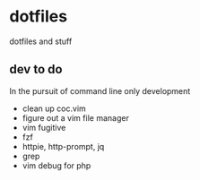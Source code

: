# dotfiles

dotfiles and stuff

## dev to do

In the pursuit of command line only development

* clean up coc.vim
* figure out a vim file manager
* vim fugitive
* fzf
* httpie, http-prompt, jq
* grep
* vim debug for php
